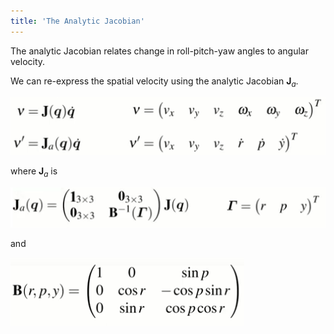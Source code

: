 ```yaml
---
title: 'The Analytic Jacobian'
---
```


The analytic Jacobian relates change in roll-pitch-yaw angles to angular velocity.

We can re-express the spatial velocity using the analytic Jacobian $\mathbf{J}_a$.

![](images/3d-velocity-kinematics-09-spatial.PNG)

where $\mathbf{J}_a$ is

![](images/3d-velocity-kinematics-09-analytic.PNG)

and

![](images/3d-velocity-kinematics-09-b.PNG)

